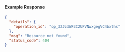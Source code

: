 <!-- Code generated for API Clients. DO NOT EDIT. -->

#### Example Response

```json
{
  "details": {
    "operation_id": "op_32Jz3WF3C2UPVNwxgegVC4bxths"
  },
  "msg": "Resource not found",
  "status_code": 404
}
```
